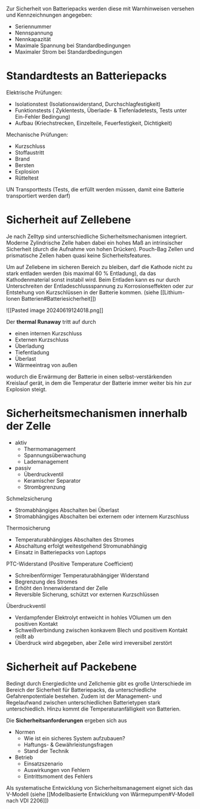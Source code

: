 Zur Sicherheit von Batteriepacks werden diese mit Warnhinweisen versehen und Kennzeichnungen angegeben:
- Seriennummer
- Nennspannung
- Nennkapazität
- Maximale Spannung bei Standardbedingungen
- Maximaler Strom bei Standardbedingungen

# Standardtests an Batteriepacks
Elektrische Prüfungen:
- Isolationstest (Isolationswiderstand, Durchschlagfestigkeit)
- Funktionstests ( Zyklentests, Überlade- & Tiefenladetests, Tests unter Ein-Fehler Bedingung)
- Aufbau (Kriechstrecken, Einzelteile, Feuerfestigkeit, Dichtigkeit)

Mechanische Prüfungen:
- Kurzschluss
- Stoffaustritt
- Brand
- Bersten
- Explosion
- Rütteltest

UN Transporttests (Tests, die erfüllt werden müssen, damit eine Batterie transportiert werden darf)
# Sicherheit auf Zellebene
Je nach Zelltyp sind unterschiedliche Sicherheitsmechanismen integriert. Moderne Zylindrische Zelle haben dabei ein hohes Maß an intrinsischer Sicherheit (durch die Aufnahme von hohen Drücken). Pouch-Bag Zellen und prismatische Zellen haben quasi keine Sicherheitsfeatures.

Um auf Zellebene im sicheren Bereich zu bleiben, darf die Kathode nicht zu stark entladen werden (bis maximal 60 % Entladung), da das Kathodenmaterial sonst instabil wird. Beim Entladen kann es nur durch Unterschreiten der Entladeschlussspannung zu Korrosionseffekten oder zur Entstehung von Kurzschlüssen in der Batterie kommen. (siehe [[Lithium-Ionen Batterien#Batteriesicherheit]])

![[Pasted image 20240619124018.png]]

Der **thermal Runaway** tritt auf durch
- einen internen Kurzschluss
- Externen Kurzschluss
- Überladung
- Tiefentladung
- Überlast
- Wärmeeintrag von außen

wodurch die Erwärmung der Batterie in einen selbst-verstärkenden Kreislauf gerät, in dem die Temperatur der Batterie immer weiter bis hin zur Explosion steigt.

# Sicherheitsmechanismen innerhalb der Zelle
- aktiv
	- Thermomanagement
	- Spannungsüberwachung
	- Lademanagement
- passiv
	- Überdruckventil
	- Keramischer Separator
	- Strombgrenzung

Schmelzsicherung
- Stromabhängiges Abschalten bei Überlast
- Stromabhängiges Abschalten bei externem oder internem Kurzschluss

Thermosicherung
- Temperaturabhängiges Abschalten des Stromes
- Abschaltung erfolgt weitestgehend Stromunabhängig
- Einsatz in Batteriepacks von Laptops

PTC-Widerstand (Positive Temperature Coefficient)
- Schreibenförmiger Temperaturabhängiger Widerstand
- Begrenzung des Stromes
- Erhöht den Innenwiderstand der Zelle
- Reversible Sicherung, schützt vor externen Kurzschlüssen

Überdruckventil
- Verdampfender Elektrolyt entweicht in hohles VOlumen um den positiven Kontakt
- Schweißverbindung zwischen konkavem Blech und positivem Kontakt reißt ab
- Überdruck wird abgegeben, aber Zelle wird irreversibel zerstört

# Sicherheit auf Packebene
Bedingt durch Energiedichte und Zellchemie gibt es große Unterschiede im Bereich der Sicherheit für Batteriepacks, da unterschiedliche Gefahrenpotentiale bestehen. Zudem ist der Management- und Regelaufwand zwischen unterschiedlichen Batterietypen stark unterschiedlich. Hinzu kommt die Temperaturanfälligkeit von Batterien.

Die **Sicherheitsanforderungen** ergeben sich aus
- Normen
	- Wie ist ein sicheres System aufzubauen?
	- Haftungs- & Gewährleistungsfragen
	- Stand der Technik
- Betrieb
	- Einsatzszenario
	- Auswirkungen von Fehlern
	- Eintrittsmoment des Fehlers

Als systematische Entwicklung von Sicherheitsmanagement eignet sich das V-Modell (siehe [[Modellbasierte Entwicklung von Wärmepumpen#V-Modell nach VDI 2206]])

